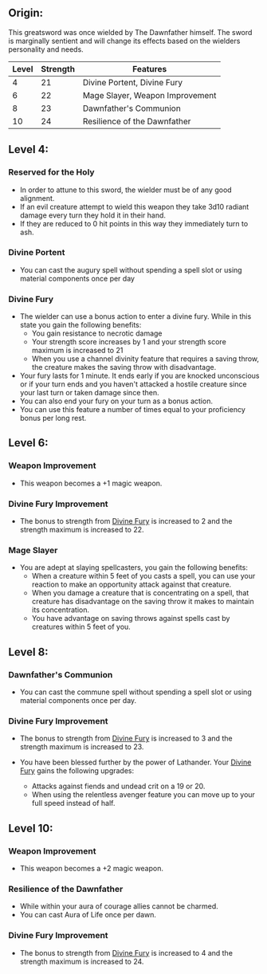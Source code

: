 ## Origin:
This greatsword was once wielded by The Dawnfather himself. The sword is marginally sentient and will change its effects based on the wielders personality and needs.

Level|Strength|Features
---|---|---
4|21|Divine Portent, Divine Fury
6|22|Mage Slayer, Weapon Improvement
8|23|Dawnfather's Communion
10|24|Resilience of the Dawnfather

## Level 4:
### Reserved for the Holy
- In order to attune to this sword, the wielder must be of any good alignment. 
- If an evil creature attempt to wield this weapon they take 3d10 radiant damage every turn they hold it in their hand. 
- If they are reduced to 0 hit points in this way they immediately turn to ash.

### Divine Portent
- You can cast the augury spell without spending a spell slot or using material components once per day

### Divine Fury
- The wielder can use a bonus action to enter a divine fury. While in this state you gain the following benefits:
	- You gain resistance to necrotic damage
	- Your strength score increases by 1 and your strength score maximum is increased to 21
	- When you use a channel divinity feature that requires a saving throw, the creature makes the saving throw with disadvantage.
- Your fury lasts for 1 minute. It ends early if you are knocked unconscious or if your turn ends and you haven't attacked a hostile creature since your last turn or taken damage since then. 
- You can also end your fury on your turn as a bonus action.
- You can use this feature a number of times equal to your proficiency bonus per long rest.

## Level 6:
### Weapon Improvement
- This weapon becomes a +1 magic weapon.

### Divine Fury Improvement
- The bonus to strength from [Divine Fury](Dawnsword%20of%20Lathander.md#Divine%20Fury) is increased to 2 and the strength maximum is increased to 22.

### Mage Slayer
- You are adept at slaying spellcasters, you gain the following benefits:
	- When a creature within 5 feet of you casts a spell, you can use your reaction to make an opportunity attack against that creature.
	- When you damage a creature that is concentrating on a spell, that creature has disadvantage on the saving throw it makes to maintain its concentration.
	- You have advantage on saving throws against spells cast by creatures within 5 feet of you.

## Level 8:
### Dawnfather's Communion
- You can cast the commune spell without spending a spell slot or using material components once per day.

### Divine Fury Improvement
- The bonus to strength from [Divine Fury](Dawnsword%20of%20Lathander.md#Divine%20Fury) is increased to 3 and the strength maximum is increased to 23.

- You have been blessed further by the power of Lathander. Your [Divine Fury](Dawnsword%20of%20Lathander.md#Divine%20Fury) gains the following upgrades:
	- Attacks against fiends and undead crit on a 19 or 20.
	- When using the relentless avenger feature you can move up to your full speed instead of half.

## Level 10:
### Weapon Improvement
- This weapon becomes a +2 magic weapon.
### Resilience of the Dawnfather
- While within your aura of courage allies cannot be charmed.
- You can cast Aura of Life once per dawn.
### Divine Fury Improvement
- The bonus to strength from [Divine Fury](Dawnsword%20of%20Lathander.md#Divine%20Fury) is increased to 4 and the strength maximum is increased to 24.